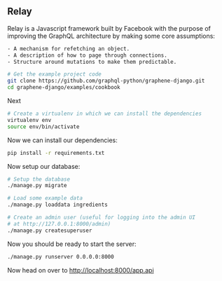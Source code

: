 ## Relay

Relay is a Javascript framework built by Facebook with the purpose of improving the GraphQL architecture by making some core assumptions:

```bash
- A mechanism for refetching an object.
- A description of how to page through connections.
- Structure around mutations to make them predictable.
```

```bash
# Get the example project code
git clone https://github.com/graphql-python/graphene-django.git
cd graphene-django/examples/cookbook
```
Next
```bash
# Create a virtualenv in which we can install the dependencies
virtualenv env
source env/bin/activate
```
Now we can install our dependencies:

```bash
pip install -r requirements.txt
```

Now setup our database:

```bash
# Setup the database
./manage.py migrate

# Load some example data
./manage.py loaddata ingredients

# Create an admin user (useful for logging into the admin UI
# at http://127.0.0.1:8000/admin)
./manage.py createsuperuser
```
Now you should be ready to start the server:

```bash
./manage.py runserver 0.0.0.0:8000
```

Now head on over to
[http://localhost:8000/app.api](http://localhost:8000/app.api)
